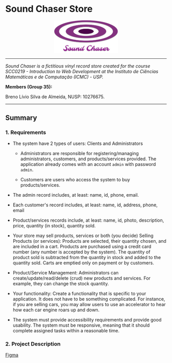 # Sound Chaser Store

<p align="center">
<img src="https://raw.githubusercontent.com/brenoslivio/Sound-Chaser-Store/main/src/imgs/logo.png" alt="alt text" width="200"/>
</p>

---

*Sound Chaser is a fictitious vinyl record store created for the course SCC0219 - Introduction to Web Development at the Instituto de Ciências Matemáticas e de Computação (ICMC) - USP.*

**Members (Group 35):**

Breno Lívio Silva de Almeida, NUSP: 10276675.

---

## Summary

### 1. Requirements

- The system have 2 types of users: Clients and Administrators

    - Administrators are responsible for registering/managing administrators, customers, and products/services provided. The application already comes with an account `admin` with password `admin`.
    
    - Customers are users who access the system to buy products/services.

- The admin record includes, at least: name, id, phone, email.

- Each customer's record includes, at least: name, id, address, phone, email

- Product/services records include, at least: name, id, photo, description, price, quantity (in stock), quantity sold.

- Your store may sell products, services or both (you decide)
Selling Products (or services): Products are selected, their quantity chosen, and are included in a cart. Products are purchased using a credit card number (any number is accepted by the system). The quantity of product sold is subtracted from the quantity in stock and added to the quantity sold. Carts are emptied only on payment or by customers.

- Product/Service Management: Administrators can create/update/read/delete (crud) new products and services. For example, they can change the stock quantity.

- Your functionality: Create a functionality that is specific to your application. It does not have to be something complicated. For instance, if you are selling cars, you may allow users to use an accelerator to hear how each car engine roars up and down.   

- The system must provide accessibility requirements and provide good usability. The system must be responsive, meaning that it should complete assigned tasks within a reasonable time.

### 2. Project Description 

[Figma](https://www.figma.com/file/3NG7gNkuU3mJkgFEOOjkbA/Sound-Chaser---Web-Page?node-id=0%3A1&t=57xBtVx9HQDN2bnt-1)